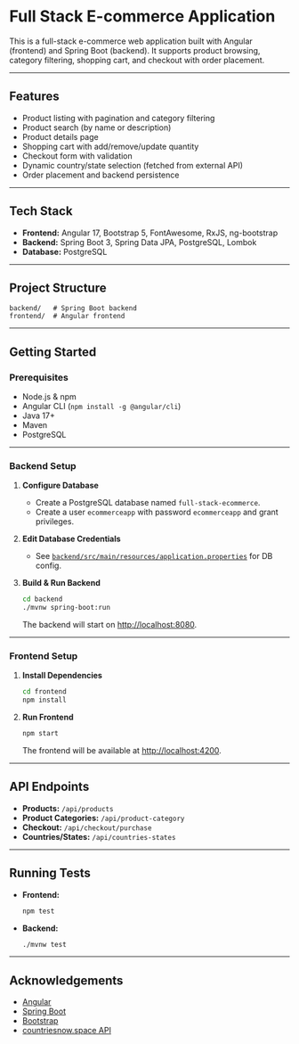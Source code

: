 # Full Stack E-commerce Application

This is a full-stack e-commerce web application built with Angular (frontend) and Spring Boot (backend). It supports product browsing, category filtering, shopping cart, and checkout with order placement.

---

## Features

- Product listing with pagination and category filtering
- Product search (by name or description)
- Product details page
- Shopping cart with add/remove/update quantity
- Checkout form with validation
- Dynamic country/state selection (fetched from external API)
- Order placement and backend persistence

---

## Tech Stack

- **Frontend:** Angular 17, Bootstrap 5, FontAwesome, RxJS, ng-bootstrap
- **Backend:** Spring Boot 3, Spring Data JPA, PostgreSQL, Lombok
- **Database:** PostgreSQL

---

## Project Structure

```
backend/   # Spring Boot backend
frontend/  # Angular frontend
```

---

## Getting Started

### Prerequisites

- Node.js & npm
- Angular CLI (`npm install -g @angular/cli`)
- Java 17+
- Maven
- PostgreSQL

---

### Backend Setup

1. **Configure Database**

   - Create a PostgreSQL database named `full-stack-ecommerce`.
   - Create a user `ecommerceapp` with password `ecommerceapp` and grant privileges.

2. **Edit Database Credentials**

   - See [`backend/src/main/resources/application.properties`](backend/src/main/resources/application.properties) for DB config.

3. **Build & Run Backend**

   ```sh
   cd backend
   ./mvnw spring-boot:run
   ```

   The backend will start on [http://localhost:8080](http://localhost:8080).

---

### Frontend Setup

1. **Install Dependencies**

   ```sh
   cd frontend
   npm install
   ```

2. **Run Frontend**

   ```sh
   npm start
   ```

   The frontend will be available at [http://localhost:4200](http://localhost:4200).

---

## API Endpoints

- **Products:** `/api/products`
- **Product Categories:** `/api/product-category`
- **Checkout:** `/api/checkout/purchase`
- **Countries/States:** `/api/countries-states`

---

## Running Tests

- **Frontend:**  
  ```sh
  npm test
  ```
- **Backend:**  
  ```sh
  ./mvnw test
  ```

---




## Acknowledgements

- [Angular](https://angular.io/)
- [Spring Boot](https://spring.io/projects/spring-boot)
- [Bootstrap](https://getbootstrap.com/)
- [countriesnow.space API](https://countriesnow.space/)
